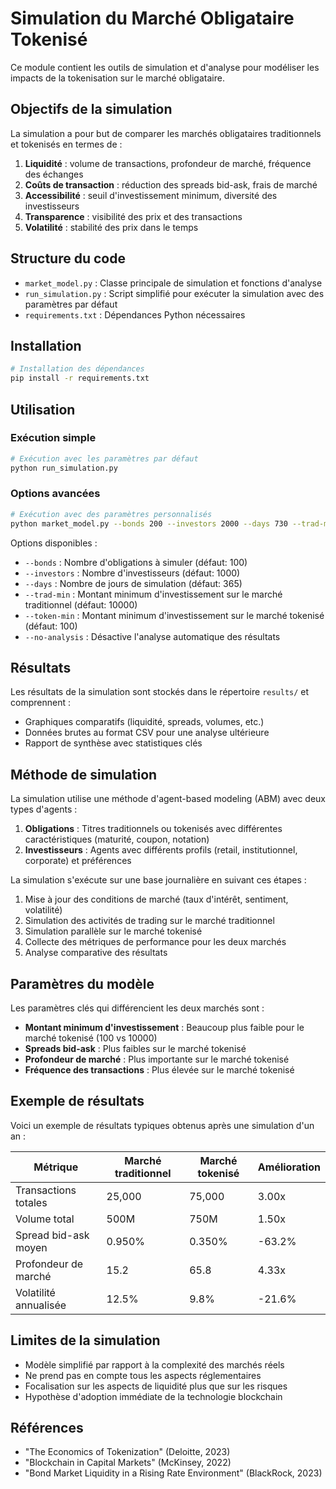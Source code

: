 # Simulation du Marché Obligataire Tokenisé

Ce module contient les outils de simulation et d'analyse pour modéliser les impacts de la tokenisation sur le marché obligataire.

## Objectifs de la simulation

La simulation a pour but de comparer les marchés obligataires traditionnels et tokenisés en termes de :

1. **Liquidité** : volume de transactions, profondeur de marché, fréquence des échanges
2. **Coûts de transaction** : réduction des spreads bid-ask, frais de marché
3. **Accessibilité** : seuil d'investissement minimum, diversité des investisseurs
4. **Transparence** : visibilité des prix et des transactions
5. **Volatilité** : stabilité des prix dans le temps

## Structure du code

- `market_model.py` : Classe principale de simulation et fonctions d'analyse
- `run_simulation.py` : Script simplifié pour exécuter la simulation avec des paramètres par défaut
- `requirements.txt` : Dépendances Python nécessaires

## Installation

```bash
# Installation des dépendances
pip install -r requirements.txt
```

## Utilisation

### Exécution simple

```bash
# Exécution avec les paramètres par défaut
python run_simulation.py
```

### Options avancées

```bash
# Exécution avec des paramètres personnalisés
python market_model.py --bonds 200 --investors 2000 --days 730 --trad-min 20000 --token-min 50
```

Options disponibles :
- `--bonds` : Nombre d'obligations à simuler (défaut: 100)
- `--investors` : Nombre d'investisseurs (défaut: 1000) 
- `--days` : Nombre de jours de simulation (défaut: 365)
- `--trad-min` : Montant minimum d'investissement sur le marché traditionnel (défaut: 10000)
- `--token-min` : Montant minimum d'investissement sur le marché tokenisé (défaut: 100)
- `--no-analysis` : Désactive l'analyse automatique des résultats

## Résultats

Les résultats de la simulation sont stockés dans le répertoire `results/` et comprennent :

- Graphiques comparatifs (liquidité, spreads, volumes, etc.)
- Données brutes au format CSV pour une analyse ultérieure
- Rapport de synthèse avec statistiques clés

## Méthode de simulation

La simulation utilise une méthode d'agent-based modeling (ABM) avec deux types d'agents :

1. **Obligations** : Titres traditionnels ou tokenisés avec différentes caractéristiques (maturité, coupon, notation)
2. **Investisseurs** : Agents avec différents profils (retail, institutionnel, corporate) et préférences 

La simulation s'exécute sur une base journalière en suivant ces étapes :

1. Mise à jour des conditions de marché (taux d'intérêt, sentiment, volatilité)
2. Simulation des activités de trading sur le marché traditionnel
3. Simulation parallèle sur le marché tokenisé
4. Collecte des métriques de performance pour les deux marchés
5. Analyse comparative des résultats

## Paramètres du modèle

Les paramètres clés qui différencient les deux marchés sont :

- **Montant minimum d'investissement** : Beaucoup plus faible pour le marché tokenisé (100 vs 10000)
- **Spreads bid-ask** : Plus faibles sur le marché tokenisé
- **Profondeur de marché** : Plus importante sur le marché tokenisé
- **Fréquence des transactions** : Plus élevée sur le marché tokenisé

## Exemple de résultats

Voici un exemple de résultats typiques obtenus après une simulation d'un an :

| Métrique | Marché traditionnel | Marché tokenisé | Amélioration |
|----------|---------------------|-----------------|--------------|
| Transactions totales | 25,000 | 75,000 | 3.00x |
| Volume total | 500M | 750M | 1.50x |
| Spread bid-ask moyen | 0.950% | 0.350% | -63.2% |
| Profondeur de marché | 15.2 | 65.8 | 4.33x |
| Volatilité annualisée | 12.5% | 9.8% | -21.6% |

## Limites de la simulation

- Modèle simplifié par rapport à la complexité des marchés réels
- Ne prend pas en compte tous les aspects réglementaires
- Focalisation sur les aspects de liquidité plus que sur les risques
- Hypothèse d'adoption immédiate de la technologie blockchain

## Références

- "The Economics of Tokenization" (Deloitte, 2023)
- "Blockchain in Capital Markets" (McKinsey, 2022)
- "Bond Market Liquidity in a Rising Rate Environment" (BlackRock, 2023)